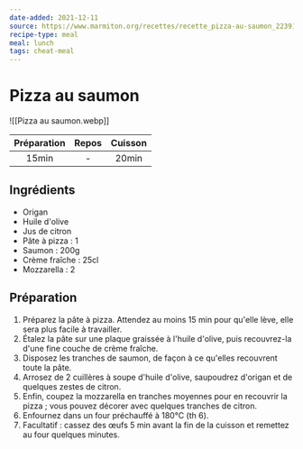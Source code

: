 ```yaml
---
date-added: 2021-12-11
source: https://www.marmiton.org/recettes/recette_pizza-au-saumon_22391.aspx
recipe-type: meal
meal: lunch
tags: cheat-meal
---
```


# Pizza au saumon

![[Pizza au saumon.webp]]

| Préparation | Repos | Cuisson |
|:-----------:|:-----:|:-------:|
|    15min    |   -   |  20min  |

## Ingrédients

- Origan
- Huile d'olive
- Jus de citron
- Pâte à pizza : 1
- Saumon : 200g
- Crème fraîche : 25cl
- Mozzarella : 2

## Préparation

1. Préparez la pâte à pizza. Attendez au moins 15 min pour qu'elle lève, elle sera plus facile à travailler.
2. Étalez la pâte sur une plaque graissée à l'huile d'olive, puis recouvrez-la d'une fine couche de crème fraîche.
3. Disposez les tranches de saumon, de façon à ce qu'elles recouvrent toute la pâte.
4. Arrosez de 2 cuillères à soupe d'huile d'olive, saupoudrez d'origan et de quelques zestes de citron.
5. Enfin, coupez la mozzarella en tranches moyennes pour en recouvrir la pizza ; vous pouvez décorer avec quelques tranches de citron.
6. Enfournez dans un four préchauffé à 180°C (th 6).
7. Facultatif : cassez des œufs 5 min avant la fin de la cuisson et remettez au four quelques minutes.
